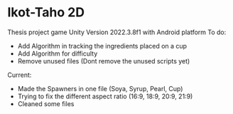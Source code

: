 # Ikot-Taho 2D
Thesis project game 
Unity Version 2022.3.8f1 with Android platform 
To do:
- Add Algorithm in tracking the ingredients placed on a cup
- Add Algorithm for difficulty
- Remove unused files (Dont remove the unused scripts yet)

Current: 
- Made the Spawners in one file (Soya, Syrup, Pearl, Cup)
- Trying to fix the different aspect ratio (16:9, 18:9, 20:9, 21:9)
- Cleaned some files
  

  
